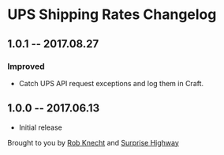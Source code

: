 # UPS Shipping Rates Changelog

## 1.0.1 -- 2017.08.27

### Improved

* Catch UPS API request exceptions and log them in Craft.

## 1.0.0 -- 2017.06.13

* Initial release

Brought to you by [Rob Knecht](https://github.com/rmknecht) and [Surprise Highway](http://www.surprisehighway.com/)
